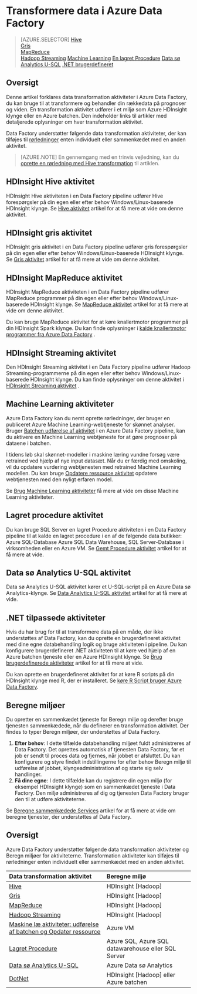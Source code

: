 <properties 
    pageTitle="Datatransformation: Proces og Transformér data | Microsoft Azure" 
    description="Lær at transformere data eller processen data i Azure Data Factory bruger Hadoop, Machine Learning eller Azure Data sø analyser." 
    keywords="transformation af data, proces data transformere data, transformation aktivitet"
    services="data-factory" 
    documentationCenter="" 
    authors="sharonlo101" 
    manager="jhubbard" 
    editor="monicar"/>

<tags 
    ms.service="data-factory" 
    ms.workload="data-services" 
    ms.tgt_pltfrm="na" 
    ms.devlang="na" 
    ms.topic="article" 
    ms.date="09/23/2016" 
    ms.author="shlo"/>

# <a name="transform-data-in-azure-data-factory"></a>Transformere data i Azure Data Factory
> [AZURE.SELECTOR]
[Hive](data-factory-hive-activity.md)  
[Gris](data-factory-pig-activity.md)  
[MapReduce](data-factory-map-reduce.md)  
[Hadoop Streaming](data-factory-hadoop-streaming-activity.md)
[Machine Learning](data-factory-azure-ml-batch-execution-activity.md) 
[En lagret Procedure](data-factory-stored-proc-activity.md)
[Data sø Analytics U-SQL](data-factory-usql-activity.md)
[.NET brugerdefineret](data-factory-use-custom-activities.md)
   

## <a name="overview"></a>Oversigt 
Denne artikel forklares data transformation aktiviteter i Azure Data Factory, du kan bruge til at transformere og behandler din rækkedata på prognoser og viden. En transformation aktivitet udfører i et miljø som Azure HDInsight klynge eller en Azure batchen. Den indeholder links til artikler med detaljerede oplysninger om hver transformation aktivitet.
 
Data Factory understøtter følgende data transformation aktiviteter, der kan tilføjes til [rørledninger](data-factory-create-pipelines.md) enten individuelt eller sammenkædet med en anden aktivitet.

> [AZURE.NOTE] En gennemgang med en trinvis vejledning, kan du [oprette en rørledning med Hive transformation](data-factory-build-your-first-pipeline.md) til artiklen.  

## <a name="hdinsight-hive-activity"></a>HDInsight Hive aktivitet
HDInsight Hive aktiviteten i en Data Factory pipeline udfører Hive forespørgsler på din egen eller efter behov Windows/Linux-baserede HDInsight klynge. Se [Hive aktivitet](data-factory-hive-activity.md) artikel for at få mere at vide om denne aktivitet. 

## <a name="hdinsight-pig-activity"></a>HDInsight gris aktivitet
HDInsight gris aktivitet i en Data Factory pipeline udfører gris forespørgsler på din egen eller efter behov Windows/Linux-baserede HDInsight klynge. Se [Gris aktivitet](data-factory-pig-activity.md) artikel for at få mere at vide om denne aktivitet. 

## <a name="hdinsight-mapreduce-activity"></a>HDInsight MapReduce aktivitet
HDInsight MapReduce aktiviteten i en Data Factory pipeline udfører MapReduce programmer på din egen eller efter behov Windows/Linux-baserede HDInsight klynge. Se [MapReduce aktivitet](data-factory-map-reduce.md) artikel for at få mere at vide om denne aktivitet.

Du kan bruge MapReduce aktivitet for at køre knallertmotor programmer på din HDInsight Spark klynge. Du kan finde oplysninger i [kalde knallertmotor programmer fra Azure Data Factory](data-factory-spark.md) .

## <a name="hdinsight-streaming-activity"></a>HDInsight Streaming aktivitet
Den HDInsight Streaming aktivitet i en Data Factory pipeline udfører Hadoop Streaming-programmerne på din egen eller efter behov Windows/Linux-baserede HDInsight klynge. Du kan finde oplysninger om denne aktivitet i [HDInsight Streaming aktivitet](data-factory-hadoop-streaming-activity.md) .

## <a name="machine-learning-activities"></a>Machine Learning aktiviteter
Azure Data Factory kan du nemt oprette rørledninger, der bruger en publiceret Azure Machine Learning-webtjeneste for skønnet analyser. Bruger [Batchen udførelse af aktivitet](data-factory-azure-ml-batch-execution-activity.md#invoking-a-web-service-using-batch-execution-activity) i en Azure Data Factory pipeline, kan du aktivere en Machine Learning webtjeneste for at gøre prognoser på dataene i batchen.

I tidens løb skal skønnet-modeller i maskine læring vundne forsøg være retrained ved hjælp af nye input datasæt. Når du er færdig med omskoling, vil du opdatere vurdering webtjenesten med retrained Machine Learning modellen. Du kan bruge [Opdatere ressource aktivitet](data-factory-azure-ml-batch-execution-activity.md#updating-models-using-update-resource-activity) opdatere webtjenesten med den nyligt erfaren model.  

Se [Brug Machine Learning aktiviteter](data-factory-azure-ml-batch-execution-activity.md) få mere at vide om disse Machine Learning aktiviteter. 

## <a name="stored-procedure-activity"></a>Lagret procedure aktivitet
Du kan bruge SQL Server en lagret Procedure aktiviteten i en Data Factory pipeline til at kalde en lagret procedure i en af de følgende data butikker: Azure SQL-Database Azure SQL Data Warehouse, SQL Server-Database i virksomheden eller en Azure VM. Se [Gemt Procedure aktivitet](data-factory-stored-proc-activity.md) artikel for at få mere at vide.  

## <a name="data-lake-analytics-u-sql-activity"></a>Data sø Analytics U-SQL aktivitet
Data sø Analytics U-SQL aktivitet kører et U-SQL-script på en Azure Data sø Analytics-klynge. Se [Data Analytics U-SQL aktivitet](data-factory-usql-activity.md) artikel for at få mere at vide. 

## <a name="net-custom-activity"></a>.NET tilpassede aktiviteter
Hvis du har brug for til at transformere data på en måde, der ikke understøttes af Data Factory, kan du oprette en brugerdefineret aktivitet med dine egne databehandling logik og bruge aktiviteten i pipeline. Du kan konfigurere brugerdefineret .NET aktiviteten til at køre ved hjælp af en Azure batchen tjeneste eller en Azure HDInsight klynge. Se [Brug brugerdefinerede aktiviteter](data-factory-use-custom-activities.md) artikel for at få mere at vide. 

Du kan oprette en brugerdefineret aktivitet for at køre R scripts på din HDInsight klynge med R, der er installeret. Se [køre R Script bruger Azure Data Factory](https://github.com/Azure/Azure-DataFactory/tree/master/Samples/RunRScriptUsingADFSample). 

## <a name="compute-environments"></a>Beregne miljøer
Du opretter en sammenkædet tjeneste for Beregn miljø og derefter bruge tjenesten sammenkædede, når du definerer en transformation aktivitet. Der findes to typer Beregn miljøer, der understøttes af Data Factory. 

1. **Efter behov**: I dette tilfælde databehandling miljøet fuldt administreres af Data Factory. Det oprettes automatisk af tjenesten Data Factory, før et job er sendt til proces data og fjernes, når jobbet er afsluttet. Du kan konfigurere og styre findelt indstillingerne for efter behov Beregn miljø til udførelse af jobbet, klyngeadministration af og starte sig selv handlinger. 
2. **Få dine egne**: I dette tilfælde kan du registrere din egen miljø (for eksempel HDInsight klynge) som en sammenkædet tjeneste i Data Factory. Den miljø administreres af dig og tjenesten Data Factory bruger den til at udføre aktiviteterne. 

Se [Beregne sammenkædede Services](data-factory-compute-linked-services.md) artikel for at få mere at vide om beregne tjenester, der understøttes af Data Factory. 


## <a name="summary"></a>Oversigt
Azure Data Factory understøtter følgende data transformation aktiviteter og Beregn miljøer for aktiviteterne. Transformation aktiviteter kan tilføjes til rørledninger enten individuelt eller sammenkædet med en anden aktivitet.

Data transformation aktivitet |  Beregne miljø 
:----------------------- | :--------------------
[Hive](data-factory-hive-activity.md) | HDInsight [Hadoop] 
[Gris](data-factory-pig-activity.md) | HDInsight [Hadoop]  
[MapReduce](data-factory-map-reduce.md) | HDInsight [Hadoop]  
[Hadoop Streaming](data-factory-hadoop-streaming-activity.md) | HDInsight [Hadoop]
[Maskine læ aktiviteter: udførelse af batchen og Opdater ressource](data-factory-azure-ml-batch-execution-activity.md) | Azure VM 
[Lagret Procedure](data-factory-stored-proc-activity.md) | Azure SQL, Azure SQL datawarehouse eller SQL Server |
[Data sø Analytics U-SQL](data-factory-usql-activity.md) | Azure Data sø Analytics 
[DotNet](data-factory-use-custom-activities.md) | HDInsight [Hadoop] eller Azure batchen
   

